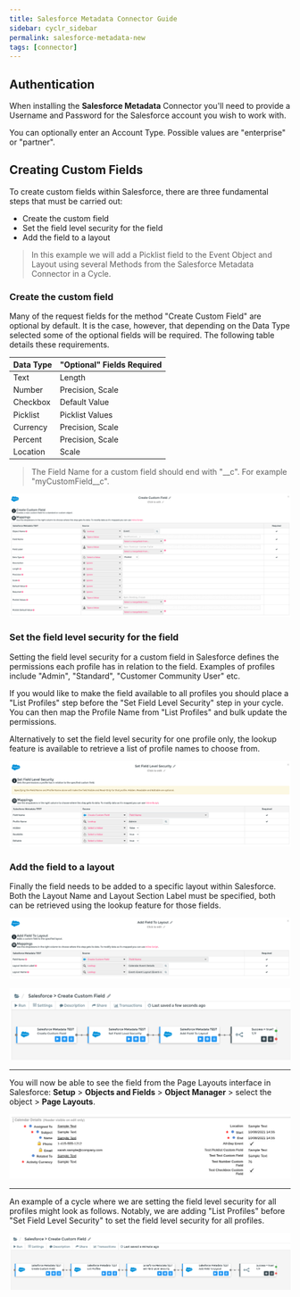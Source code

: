 ```yaml
---
title: Salesforce Metadata Connector Guide
sidebar: cyclr_sidebar
permalink: salesforce-metadata-new
tags: [connector]
---
```


## Authentication

When installing the **Salesforce Metadata** Connector you'll need to provide a Username and Password for the Salesforce account you wish to work with.

You can optionally enter an Account Type.  Possible values are "enterprise" or "partner".

## Creating Custom Fields

To create custom fields within Salesforce, there are three fundamental steps that must be carried out:

* Create the custom field
* Set the field level security for the field
* Add the field to a layout

> In this example we will add a Picklist field to the Event Object and Layout using several Methods from the Salesforce Metadata Connector in a Cycle.

### Create the custom field

Many of the request fields for the method "Create Custom Field" are optional by default. It is the case, however, that depending on the Data Type selected some of the optional fields will be required. The following table details these requirements.

| Data Type | "Optional" Fields Required |
| :-------- | :------------------------- |
| Text      | Length                     |
| Number    | Precision, Scale           |
| Checkbox  | Default Value              |
| Picklist  | Picklist Values            |
| Currency  | Precision, Scale           |
| Percent   | Precision, Scale           |
| Location  | Scale                      |

> The Field Name for a custom field should end with "\_\_c". For example "myCustomField\_\_c".

![create field](./images/create_custom_field_2.png)

### Set the field level security for the field

Setting the field level security for a custom field in Salesforce defines the permissions each profile has in relation to the field. Examples of profiles include "Admin", "Standard", "Customer Community User" etc.

If you would like to make the field available to all profiles you should place a "List Profiles" step before the "Set Field Level Security" step in your cycle. You can then map the Profile Name from "List Profiles" and bulk update the permissions.

Alternatively to set the field level security for one profile only, the lookup feature is available to retrieve a list of profile names to choose from.

![field level security](./images/field_level_security.png)

### Add the field to a layout

Finally the field needs to be added to a specific layout within Salesforce. Both the Layout Name and Layout Section Label must be specified, both can be retrieved using the lookup feature for those fields.

![add to layout](./images/add_to_layout.png)

![full cycle](./images/full_cycle.png)

---

You will now be able to see the field from the Page Layouts interface in Salesforce: **Setup** > **Objects and Fields** > **Object Manager** > select the object > **Page Layouts**.

![event layout](./images/event_layout.png)

---

An example of a cycle where we are setting the field level security for all profiles might look as follows. Notably, we are adding "List Profiles" before "Set Field Level Security" to set the field level security for all profiles.

![example cycle](./images/salesforce_meta_1.png)
